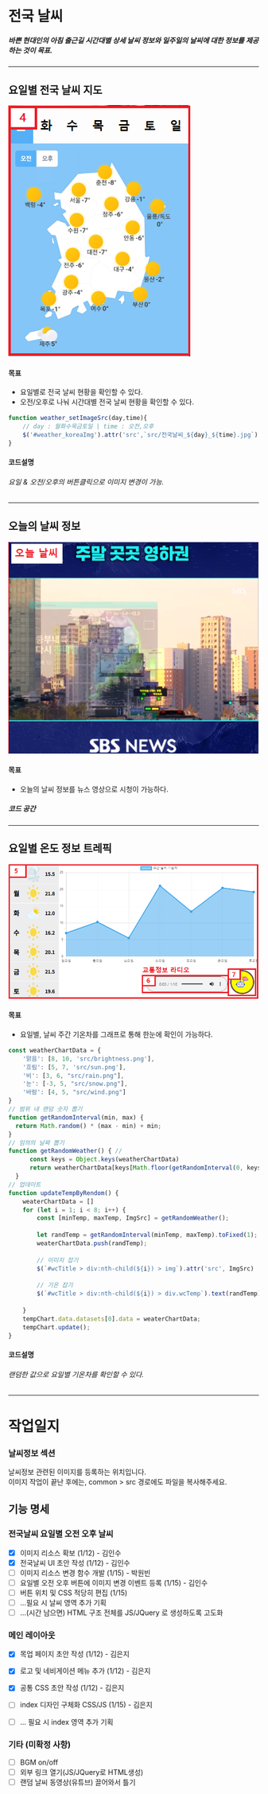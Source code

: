 # 전국 날씨
##### 바쁜 현대인의 아침 출근길 시간대별 상세 날씨 정보와 일주일의 날씨에 대한 정보를 제공하는 것이 목표.
---

## 요일별 전국 날씨 지도
![전국 날씨 지도](src/전국날씨지도.png)

#### 목표
- 요일별로 전국 날씨 현황을 확인할 수 있다.  
- 오전/오후로 나눠 시간대별 전국 날씨 현황을 확인할 수 있다.
   
```js
function weather_setImageSrc(day,time){
    // day : 월화수목금토일 | time : 오전,오후
    $('#weather_koreaImg').attr('src',`src/전국날씨_${day}_${time}.jpg`)
}
```
  
#### 코드설명  
###### 요일 & 오전/오후의 버튼클릭으로 이미지 변경이 가능.
---

## 오늘의 날씨 정보
![오늘의 날씨](src/오늘의날씨.png)

#### 목표
- 오늘의 날씨 정보를 뉴스 영상으로 시청이 가능하다.
  
##### 코드 공간  
---

## 요일별 온도 정보 트레픽
![주간 날씨 기온차](src/주간날씨기온차.png)

#### 목표
- 요일별, 날씨 주간 기온차를 그래프로 통해 한눈에 확인이 가능하다.
  
```js
const weatherChartData = {
    '맑음': [8, 10, 'src/brightness.png'],
    '흐림': [5, 7, 'src/sun.png'],
    '비': [3, 6, "src/rain.png"],
    '눈': [-3, 5, "src/snow.png"],
    '바람': [4, 5, "src/wind.png"]
}
// 범위 내 랜덤 숫자 뽑기
function getRandomInterval(min, max) { 
  return Math.random() * (max - min) + min;
}
// 임의의 날짜 뽑기
function getRandomWeather() { // 
      const keys = Object.keys(weatherChartData)
      return weatherChartData[keys[Math.floor(getRandomInterval(0, keys.length))]]
  }
// 업데이트
function updateTempByRendom() {
    weaterChartData = []
    for (let i = 1; i < 8; i++) {
        const [minTemp, maxTemp, ImgSrc] = getRandomWeather();

        let randTemp = getRandomInterval(minTemp, maxTemp).toFixed(1);
        weaterChartData.push(randTemp);

        // 이미지 잡기
        $(`#wcTitle > div:nth-child(${i}) > img`).attr('src', ImgSrc)

        // 기온 잡기
        $(`#wcTitle > div:nth-child(${i}) > div.wcTemp`).text(randTemp)

    }
    tempChart.data.datasets[0].data = weaterChartData;
    tempChart.update();
}
```

#### 코드설명
###### 랜덤한 값으로 요일별 기온차를 확인할 수 있다.  
---

# 작업일지

### 날씨정보 섹션
날씨정보 관련된 이미지를 등록하는 위치입니다.  
이미지 작업이 끝난 후에는, common > src 경로에도 파일을 복사해주세요.

## 기능 명세
### 전국날씨 요일별 오전 오후 날씨
- [x] 이미지 리소스 확보 (1/12)  - 김인수
- [x] 전국날씨 UI 초안 작성 (1/12) - 김인수
- [ ] 이미지 리소스 변경 함수 개발 (1/15) - 박원빈
- [ ] 요일별 오전 오후 버튼에 이미지 변경 이벤트 등록 (1/15) - 김인수
- [ ] 버튼 위치 및 CSS 적당히 편집 (1/15)
- [ ] ...필요 시 날씨 영역 추가 기획
- [ ] ...(시간 남으면) HTML 구조 전체를 JS/JQuery 로 생성하도록 고도화

### 메인 레이아웃
- [x] 목업 페이지 초안 작성 (1/12) - 김은지
- [x] 로고 및 네비게이션 메뉴 추가 (1/12) - 김은지
- [x] 공통 CSS 초안 작성 (1/12) - 김은지
- [ ] index 디자인 구체화 CSS/JS (1/15) - 김은지
- [ ] ... 필요 시 index 영역 추가 기획


### 기타 (미확정 사항)
- [ ] BGM on/off
- [ ] 외부 링크 열기(JS/JQuery로 HTML생성)
- [ ] 랜덤 날씨 동영상(유튜브) 끌어와서 틀기
